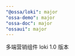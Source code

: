 ```yaml
---
"@ossa/loki": major
"ossa-demo": major
"ossa-doc": major
"ossaui": major
---
```


多端营销组件 loki 1.0 版本
